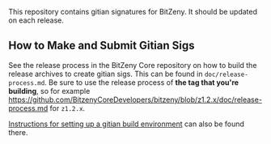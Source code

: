 This repository contains gitian signatures for BitZeny.
It should be updated on each release.

## How to Make and Submit Gitian Sigs

See the release process in the BitZeny Core repository on how to build the
release archives to create gitian sigs. This can be found in
`doc/release-process.md`. Be sure to use the release process of **the tag that
you're building**, so for example https://github.com/BitzenyCoreDevelopers/bitzeny/blob/z1.2.x/doc/release-process.md for
`z1.2.x`.

[Instructions for setting up a gitian build environment](https://github.com/BitzenyCoreDevelopers/bitzeny/blob/z1.2.x/doc/gitian-building.md)
can also be found there.

